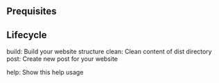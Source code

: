 ## Prequisites

## Lifecycle
build: Build your website structure
clean: Clean content of dist directory
post: Create new post for your website

help: Show this help usage
